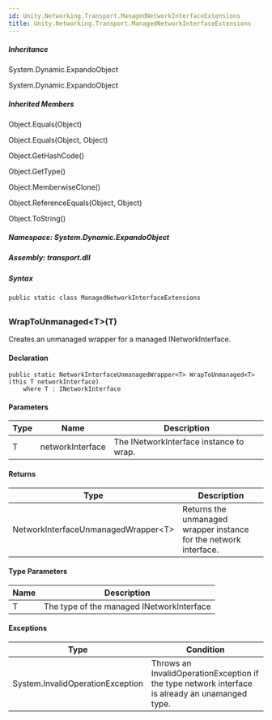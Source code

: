 ```yaml
---  
id: Unity.Networking.Transport.ManagedNetworkInterfaceExtensions  
title: Unity.Networking.Transport.ManagedNetworkInterfaceExtensions  
---
```


<div class="markdown level0 summary">

</div>

<div class="markdown level0 conceptual">

</div>

<div class="inheritance">

##### Inheritance

<div class="level0">

System.Dynamic.ExpandoObject

</div>

<div class="level1">

System.Dynamic.ExpandoObject

</div>

</div>

<div class="inheritedMembers">

##### Inherited Members

<div>

Object.Equals(Object)

</div>

<div>

Object.Equals(Object, Object)

</div>

<div>

Object.GetHashCode()

</div>

<div>

Object.GetType()

</div>

<div>

Object.MemberwiseClone()

</div>

<div>

Object.ReferenceEquals(Object, Object)

</div>

<div>

Object.ToString()

</div>

</div>

##### **Namespace**: System.Dynamic.ExpandoObject

##### **Assembly**: transport.dll

##### Syntax

``` lang-csharp
public static class ManagedNetworkInterfaceExtensions
```

## 

### WrapToUnmanaged\<T>(T)

<div class="markdown level1 summary">

Creates an unmanaged wrapper for a managed INetworkInterface.

</div>

<div class="markdown level1 conceptual">

</div>

#### Declaration

``` lang-csharp
public static NetworkInterfaceUnmanagedWrapper<T> WrapToUnmanaged<T>(this T networkInterface)
    where T : INetworkInterface
```

#### Parameters

| Type | Name             | Description                             |
|------|------------------|-----------------------------------------|
| T    | networkInterface | The INetworkInterface instance to wrap. |

#### Returns

| Type                                 | Description                                                       |
|--------------------------------------|-------------------------------------------------------------------|
| NetworkInterfaceUnmanagedWrapper\<T> | Returns the unmanaged wrapper instance for the network interface. |

#### Type Parameters

| Name | Description                               |
|------|-------------------------------------------|
| T    | The type of the managed INetworkInterface |

#### Exceptions

| Type                             | Condition                                                                                       |
|----------------------------------|-------------------------------------------------------------------------------------------------|
| System.InvalidOperationException | Throws an InvalidOperationException if the type network interface is already an unamanged type. |
